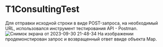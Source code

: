 # T1ConsultingTest
Для отправки исходной строки в виде POST-запроса, на необходимый URL, использовался инструмент тестирования API - Postman. 
![Снимок экрана от 2023-09-30 21-48-34](https://github.com/artpariy/T1ConsultingTest/assets/140423753/addca27a-2935-4f00-8ead-26100f2fa8d0)
На изображении продемонстирован запрос и возвращенный ответ ввиде объекта Map.
